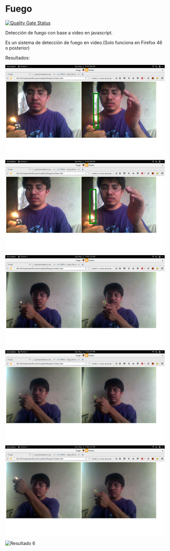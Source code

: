# Fuego 

[![Quality Gate Status](https://sonarcloud.io/api/project_badges/measure?project=ripper2hl_fuego&metric=alert_status)](https://sonarcloud.io/dashboard?id=ripper2hl_fuego)

Detección de fuego con base a video en javascript.

Es un sistema de detección de fuego en video.(Solo funciona en Firefox 46 o posterior)

Resultados:

![Resultado 1](doc/1.png)

![Resultado 2](doc/2.png)

![Resultado 3](doc/3.png)

![Resultado 4](doc/4.png)

![Resultado 5](doc/5.png)

![Resultado 6](doc/6.png)
